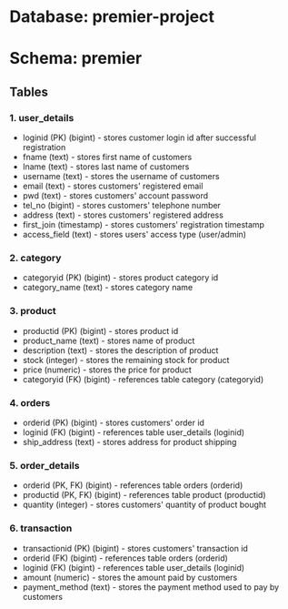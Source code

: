 # Database: premier-project

# Schema: premier

## Tables

### 1. user_details

- loginid (PK) (bigint) - stores customer login id after successful registration
- fname (text) - stores first name of customers
- lname (text) - stores last name of customers
- username (text) - stores the username of customers
- email (text) - stores customers' registered email
- pwd (text) - stores customers' account password
- tel_no (bigint) - stores customers' telephone number
- address (text) - stores customers' registered address
- first_join (timestamp) - stores customers' registration timestamp
- access_field (text) - stores users' access type (user/admin)

### 2. category

- categoryid (PK) (bigint) - stores product category id
- category_name (text) - stores category name

### 3. product

- productid (PK) (bigint) - stores product id
- product_name (text) - stores name of product
- description (text) - stores the description of product
- stock (integer) - stores the remaining stock for product
- price (numeric) - stores the price for product
- categoryid (FK) (bigint) - references table category (categoryid)

### 4. orders

- orderid (PK) (bigint) - stores customers' order id
- loginid (FK) (bigint) - references table user_details (loginid)
- ship_address (text) - stores address for product shipping

### 5. order_details

- orderid (PK, FK) (bigint) - references table orders (orderid)
- productid (PK, FK) (bigint) - references table product (productid)
- quantity (integer) - stores customers' quantity of product bought

### 6. transaction

- transactionid (PK) (bigint) - stores customers' transaction id
- orderid (FK) (bigint) - references table orders (orderid)
- loginid (FK) (bigint) - references table user_details (loginid)
- amount (numeric) - stores the amount paid by customers
- payment_method (text) - stores the payment method used to pay by customers
